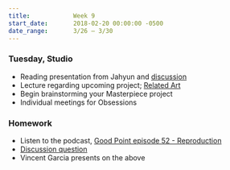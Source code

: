 ```yaml
---
title:            Week 9
start_date:       2018-02-20 00:00:00 -0500
date_range:       3/26 – 3/30
---
```


### Tuesday, Studio

- Reading presentation from Jahyun and [discussion](https://docs.google.com/document/d/1MQCjSiPStJMSgRwk7ylaC5z8iap2YhYf5jOQ7GFdHJc/edit?usp=sharing)
- Lecture regarding upcoming project; [Related Art](/assets/lectures/lecture8-related-work.pdf)
- Begin brainstorming your Masterpiece project
- Individual meetings for Obsessions

### Homework

- Listen to the podcast, [Good Point episode 52 - Reproduction](https://soundcloud.com/goodpoint/52-reproduction)
- [Discussion question](https://docs.google.com/document/d/16WVTJlKeuprNQj4uEs7WRCDQdtYyoxJusAD5Yw6d94I/edit?usp=sharing)
- Vincent Garcia presents on the above
